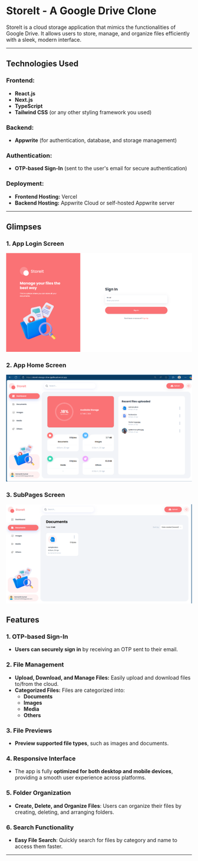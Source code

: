 # **StoreIt - A Google Drive Clone**

StoreIt is a cloud storage application that mimics the functionalities of Google Drive. It allows users to store, manage, and organize files efficiently with a sleek, modern interface.

---

## **Technologies Used**

### **Frontend:**
- **React.js**
- **Next.js**
- **TypeScript**
- **Tailwind CSS** (or any other styling framework you used)

### **Backend:**
- **Appwrite** (for authentication, database, and storage management)

### **Authentication:**
- **OTP-based Sign-In** (sent to the user's email for secure authentication)

### **Deployment:**
- **Frontend Hosting:** Vercel
- **Backend Hosting:** Appwrite Cloud or self-hosted Appwrite server

---

## **Glimpses**

### **1. App Login Screen**
![App Login Screen](public/assets/Login.png)

### **2. App Home Screen**
![App Home Screen](public/assets/Home.png)

### **3. SubPages Screen**
![SubPages Screen](public/assets/Subpage.png)


## **Features**

### **1. OTP-based Sign-In**
- **Users can securely sign in** by receiving an OTP sent to their email.

### **2. File Management**
- **Upload, Download, and Manage Files:** Easily upload and download files to/from the cloud.
- **Categorized Files:** Files are categorized into:
  - **Documents**
  - **Images**
  - **Media**
  - **Others**

### **3. File Previews**
- **Preview supported file types**, such as images and documents.

### **4. Responsive Interface**
- The app is fully **optimized for both desktop and mobile devices**, providing a smooth user experience across platforms.

### **5. Folder Organization**
- **Create, Delete, and Organize Files**: Users can organize their files by creating, deleting, and arranging folders.

### **6. Search Functionality**
- **Easy File Search**: Quickly search for files by category and name to access them faster.

---

